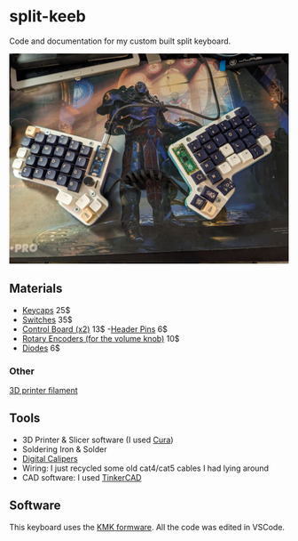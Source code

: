 # split-keeb
Code and documentation for my custom built split keyboard.

![split keyboard](./images/PXL_20230918_235045085.jpg)

## Materials

- [Keycaps](https://www.amazon.com/dp/B0BY46K915?psc=1&ref=ppx_yo2ov_dt_b_product_details)  25$
- [Switches](https://www.amazon.com/dp/B0BH1BF39S?ref=ppx_yo2ov_dt_b_product_details&th=1)  35$
- [Control Board (x2)](https://www.amazon.com/dp/B0C4YSX89L?psc=1&ref=ppx_yo2ov_dt_b_product_details) 13$
-[Header Pins](https://www.amazon.com/dp/B09F2NZ3GB?psc=1&ref=ppx_yo2ov_dt_b_product_details)   6$
- [Rotary Encoders (for the volume knob)](https://www.amazon.com/dp/B07F24TRYG?psc=1&ref=ppx_yo2ov_dt_b_product_details)    10$
- [Diodes](https://www.amazon.com/dp/B07Q4F3Y5W?psc=1&ref=ppx_yo2ov_dt_b_product_details)   6$

### Other
[3D printer filament](https://www.amazon.com/dp/B0C4YSX89L?psc=1&ref=ppx_yo2ov_dt_b_product_details)


## Tools
- 3D Printer & Slicer software (I used [Cura](https://ultimaker.com/software/ultimaker-cura/))
- Soldering Iron & Solder
- [Digital Calipers](https://www.amazon.com/dp/B07X8JQ8L5?psc=1&ref=ppx_yo2ov_dt_b_product_details)
- Wiring: I just recycled some old cat4/cat5 cables I had lying around
- CAD software: I used [TinkerCAD](https://www.tinkercad.com)

## Software
This keyboard uses the [KMK formware](http://kmkfw.io/). All the code was edited in VSCode.
